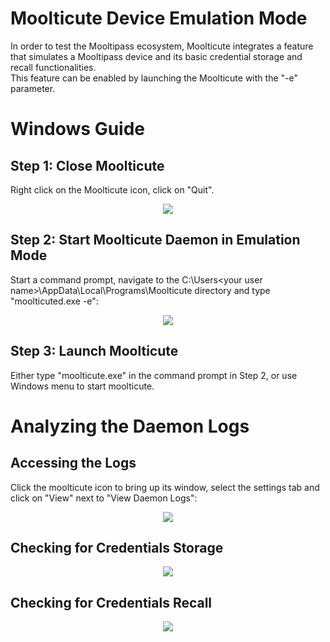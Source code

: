 # Moolticute Device Emulation Mode

In order to test the Mooltipass ecosystem, Moolticute integrates a feature that simulates a Mooltipass device and its basic credential storage and recall functionalities.  
This feature can be enabled by launching the Moolticute with the "-e" parameter.  

# Windows Guide  
  
## Step 1: Close Moolticute  

Right click on the Moolticute icon, click on "Quit".  
<p align="center">
  <img src="https://raw.githubusercontent.com/mooltipass/moolticute/master/documentation/ressources/close_mc.png"/>
</p>
  
  
## Step 2: Start Moolticute Daemon in Emulation Mode  

Start a command prompt, navigate to the C:\Users\<your user name>\AppData\Local\Programs\Moolticute directory and type "moolticuted.exe -e":  
<p align="center">
  <img src="https://raw.githubusercontent.com/mooltipass/moolticute/master/documentation/ressources/mc_emulation_launch.png"/>
</p>
  
  
## Step 3: Launch Moolticute   

Either type "moolticute.exe" in the command prompt in Step 2, or use Windows menu to start moolticute.
  
  
# Analyzing the Daemon Logs  

## Accessing the Logs

Click the moolticute icon to bring up its window, select the settings tab and click on "View" next to "View Daemon Logs":  
<p align="center">
  <img src="https://raw.githubusercontent.com/mooltipass/moolticute/master/documentation/ressources/logs_view.png"/>
</p>
  
  
## Checking for Credentials Storage

<p align="center">
  <img src="https://raw.githubusercontent.com/mooltipass/moolticute/master/documentation/ressources/mc_storage.png"/>
</p>
  
  
## Checking for Credentials Recall

<p align="center">
  <img src="https://raw.githubusercontent.com/mooltipass/moolticute/master/documentation/ressources/mc_recall.png"/>
</p>

  
